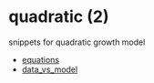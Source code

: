 # quadratic (2)
snippets for quadratic growth model

+ [equations](equations.md)
+ [data_vs_model](data_vs_model.py)
